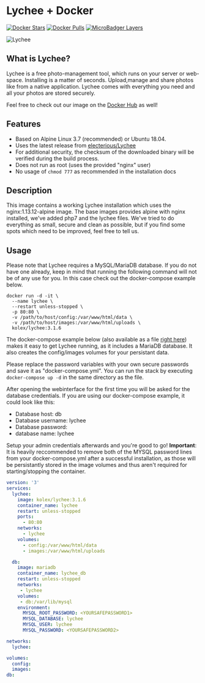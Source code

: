 # Lychee + Docker

[![Docker Stars](https://img.shields.io/docker/stars/kolex/lychee.svg?style=flat-square)](https://hub.docker.com/r/kolex/lychee/)
[![Docker Pulls](https://img.shields.io/docker/pulls/kolex/lychee.svg?style=flat-square)](https://hub.docker.com/r/kolex/lychee/)
[![MicroBadger Layers](https://img.shields.io/microbadger/layers/kolex/lychee.svg?style=flat-square)](https://hub.docker.com/r/kolex/lychee)


![Lychee](https://i.imgur.com/0WO9dEL.jpg)

## What is Lychee?

Lychee is a free photo-management tool, which runs on your server or web-space. Installing is a matter of seconds. Upload,manage and share photos like from a native application. Lychee comes with everything you need and all your photos are stored securely.

Feel free to check out our image on the [Docker Hub](https://hub.docker.com/r/kolex/lychee) as well!

## Features

- Based on Alpine Linux 3.7 (recommended) or Ubuntu 18.04.
- Uses the latest release from [electerious/Lychee](https://github.com/electerious/Lychee)
- For additional security, the checksum of the downloaded binary will be verified during the build process.
- Does not run as root (uses the provided "nginx" user)
- No usage of ```chmod 777``` as recommended in the installation docs

## Description

This image contains a working Lychee installation which uses the nginx:1.13.12-alpine image. The base images provides alpine with nginx installed, we've added php7 and the lychee files. We've tried to do everything as small, secure and clean as possible, but if you find some spots which need to be improved, feel free to tell us.

## Usage

Please note that Lychee requires a MySQL/MariaDB database. If you do not have one already, keep in mind that running the following command will not be of any use for you. In this case check out the docker-compose example below.

```docker
docker run -d -it \
  --name lychee \
  --restart unless-stopped \
  -p 80:80 \
  -v /path/to/host/config:/var/www/html/data \
  -v /path/to/host/images:/var/www/html/uploads \
  kolex/lychee:3.1.6
```

The docker-compose example below (also available as a file  [right here](https://github.com/konstantingoretzki/lychee-docker/blob/master/alpine/docker-compose/docker-compose.yml)) makes it easy to get Lychee running, as it includes a MariaDB database. It also creates the config/images volumes for your persistant data.

Please replace the password variables with your own secure passwords and save it as "docker-compose.yml". You can run the stack by executing ```docker-compose up -d``` in the same directory as the file.

After opening the webinterface for the first time you will be asked for the database credentials. If you are using our docker-compose example, it could look like this:

- Database host: db
- Database username: lychee
- Database password: <YOURSAFEPASSWORD2>
- database name: lychee

Setup your admin credentials afterwards and you're good to go! **Important**: It is heavily reccommended to remove both of the MYSQL password lines from your docker-compose.yml after a successful installation, as those will be persistantly stored in the image volumes and thus aren't required for starting/stopping the container.


```yml
version: '3'
services:
  lychee:
    image: kolex/lychee:3.1.6
    container_name: lychee
    restart: unless-stopped
    ports:
      - 80:80
    networks:
      - lychee
    volumes:
      - config:/var/www/html/data
      - images:/var/www/html/uploads

  db:
    image: mariadb
    container_name: lychee_db
    restart: unless-stopped
    networks:
     - lychee
    volumes:
     - db:/var/lib/mysql
    environment:
      MYSQL_ROOT_PASSWORD: <YOURSAFEPASSWORD1>
      MYSQL_DATABASE: lychee
      MYSQL_USER: lychee
      MYSQL_PASSWORD: <YOURSAFEPASSWORD2>

networks:
  lychee:

volumes:
  config:
  images:
db:
```